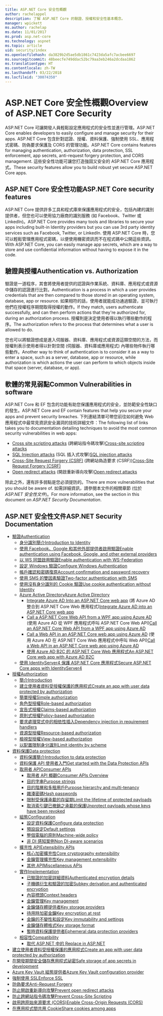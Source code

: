 ```yaml
---
title: ASP.NET Core 安全性概觀
author: rachelappel
description: 了解 ASP.NET Core 的驗證、授權和安全性基本概念。
manager: wpickett
ms.author: rachelap
ms.date: 11/01/2017
ms.prod: asp.net-core
ms.technology: aspnet
ms.topic: article
uid: security/index
ms.openlocfilehash: da3829b2d5ae5db1861c7423da5afc7acbee6697
ms.sourcegitcommit: 48beecfe749ddac52bc79aa3eb246a2dcdaa1862
ms.translationtype: HT
ms.contentlocale: zh-TW
ms.lasthandoff: 03/22/2018
ms.locfileid: "30074350"
---
```

# <a name="overview-of-aspnet-core-security"></a><span data-ttu-id="25edb-103">ASP.NET Core 安全性概觀</span><span class="sxs-lookup"><span data-stu-id="25edb-103">Overview of ASP.NET Core Security</span></span>

<span data-ttu-id="25edb-104">ASP.NET Core 可讓開發人員輕鬆設定應用程式的安全性並進行管理。</span><span class="sxs-lookup"><span data-stu-id="25edb-104">ASP.NET Core enables developers to easily configure and manage security for their apps.</span></span> <span data-ttu-id="25edb-105">ASP.NET Core 包含針對認證、授權、資料保護、強制使用 SSL、應用程式密碼、防偽要求保護及 CORS 的管理功能。</span><span class="sxs-lookup"><span data-stu-id="25edb-105">ASP.NET Core contains features for managing authentication, authorization, data protection, SSL enforcement, app secrets, anti-request forgery protection, and CORS management.</span></span> <span data-ttu-id="25edb-106">這些安全性功能可讓您打造強固又安全的 ASP.NET Core 應用程式。</span><span class="sxs-lookup"><span data-stu-id="25edb-106">These security features allow you to build robust yet secure ASP.NET Core apps.</span></span>

## <a name="aspnet-core-security-features"></a><span data-ttu-id="25edb-107">ASP.NET Core 安全性功能</span><span class="sxs-lookup"><span data-stu-id="25edb-107">ASP.NET Core security features</span></span>

<span data-ttu-id="25edb-108">ASP.NET Core 提供許多工具和程式庫來保護應用程式的安全，包括內建的識別提供者，但您也可以使用協力廠商的識別服務 (如 Facebook、Twitter 或 LinkedIn)。</span><span class="sxs-lookup"><span data-stu-id="25edb-108">ASP.NET Core provides many tools and libraries to secure your apps including built-in Identity providers but you can use 3rd party identity services such as Facebook, Twitter, or LinkedIn.</span></span> <span data-ttu-id="25edb-109">使用 ASP.NET Core 時，您可以輕鬆管理應用程式密碼，以便使用機密資訊而不在程式碼中公開這些資訊。</span><span class="sxs-lookup"><span data-stu-id="25edb-109">With ASP.NET Core, you can easily manage app secrets, which are a way to store and use confidential information without having to expose it in the code.</span></span>

## <a name="authentication-vs-authorization"></a><span data-ttu-id="25edb-110">驗證與授權</span><span class="sxs-lookup"><span data-stu-id="25edb-110">Authentication vs. Authorization</span></span>

<span data-ttu-id="25edb-111">驗證是一道程序，其會將使用者提供的認證與作業系統、資料庫、應用程式或資源中儲存的認證進行比對。</span><span class="sxs-lookup"><span data-stu-id="25edb-111">Authentication is a process in which a user provides credentials that are then compared to those stored in an operating system, database, app or resource.</span></span> <span data-ttu-id="25edb-112">如果相符的話，使用者就能成功通過驗證，並可執行他們在授權程序期間取得授權的動作。</span><span class="sxs-lookup"><span data-stu-id="25edb-112">If they match, users authenticate successfully, and can then perform actions that they're authorized for, during an authorization process.</span></span> <span data-ttu-id="25edb-113">授權則是決定使用者得以執行哪些動作的程序。</span><span class="sxs-lookup"><span data-stu-id="25edb-113">The authorization refers to the process that determines what a user is allowed to do.</span></span>

<span data-ttu-id="25edb-114">您也可以將驗證想成是進入伺服器、資料庫、應用程式或資源這類空間的方法，而授權則表示使用者得以針對空間 (伺服器、資料庫或應用程式) 內哪些物件執行哪些動作。</span><span class="sxs-lookup"><span data-stu-id="25edb-114">Another way to think of authentication is to consider it as a way to enter a space, such as a server, database, app or resource, while authorization is which actions the user can perform to which objects inside that space (server, database, or app).</span></span>

## <a name="common-vulnerabilities-in-software"></a><span data-ttu-id="25edb-115">軟體的常見弱點</span><span class="sxs-lookup"><span data-stu-id="25edb-115">Common Vulnerabilities in software</span></span>

<span data-ttu-id="25edb-116">ASP.NET Core 和 EF 包含的功能有助您保護應用程式的安全，並防範安全性缺口的發生。</span><span class="sxs-lookup"><span data-stu-id="25edb-116">ASP.NET Core and EF contain features that help you secure your apps and prevent security breaches.</span></span> <span data-ttu-id="25edb-117">下列連結清單可帶您前往如何避免 Web 應用程式中最常見資訊安全漏洞的技術詳細文件：</span><span class="sxs-lookup"><span data-stu-id="25edb-117">The following list of links takes you to documentation detailing techniques to avoid the most common security vulnerabilities in web apps:</span></span>

* <span data-ttu-id="25edb-118">[Cross site scripting attacks](xref:security/cross-site-scripting) (跨網站指令碼攻擊)</span><span class="sxs-lookup"><span data-stu-id="25edb-118">[Cross-site scripting attacks](xref:security/cross-site-scripting)</span></span>
* <span data-ttu-id="25edb-119">[SQL Injection attacks](https://docs.microsoft.com/ef/core/querying/raw-sql) (SQL 插入式攻擊)</span><span class="sxs-lookup"><span data-stu-id="25edb-119">[SQL injection attacks](https://docs.microsoft.com/ef/core/querying/raw-sql)</span></span>
* <span data-ttu-id="25edb-120">[Cross-Site Request Forgery (CSRF)](xref:security/anti-request-forgery) (跨網站偽造要求 (CSRF))</span><span class="sxs-lookup"><span data-stu-id="25edb-120">[Cross-Site Request Forgery (CSRF)](xref:security/anti-request-forgery)</span></span>
* <span data-ttu-id="25edb-121">[Open redirect attacks](xref:security/preventing-open-redirects) (開啟重新導向攻擊)</span><span class="sxs-lookup"><span data-stu-id="25edb-121">[Open redirect attacks](xref:security/preventing-open-redirects)</span></span>

<span data-ttu-id="25edb-122">除此之外，還有許多弱點是您必須提防的。</span><span class="sxs-lookup"><span data-stu-id="25edb-122">There are more vulnerabilities that you should be aware of.</span></span> <span data-ttu-id="25edb-123">如需詳細資訊，請參閱本文件的相關章節 (位於 *ASP.NET 安全性文件*)。</span><span class="sxs-lookup"><span data-stu-id="25edb-123">For more information, see the section in this document on *ASP.NET Security Documentation*.</span></span>

## <a name="aspnet-security-documentation"></a><span data-ttu-id="25edb-124">ASP.NET 安全性文件</span><span class="sxs-lookup"><span data-stu-id="25edb-124">ASP.NET Security Documentation</span></span>

*   [<span data-ttu-id="25edb-125">驗證</span><span class="sxs-lookup"><span data-stu-id="25edb-125">Authentication</span></span>](xref:security/authentication/index)
    *   [<span data-ttu-id="25edb-126">身分識別簡介</span><span class="sxs-lookup"><span data-stu-id="25edb-126">Introduction to Identity</span></span>](xref:security/authentication/identity)
    *   [<span data-ttu-id="25edb-127">使用 Facebook、Google 和其他外部提供者啟用驗證</span><span class="sxs-lookup"><span data-stu-id="25edb-127">Enable authentication using Facebook, Google, and other external providers</span></span>](xref:security/authentication/social/index)
    *   [<span data-ttu-id="25edb-128">以 WS 同盟啟用驗證</span><span class="sxs-lookup"><span data-stu-id="25edb-128">Enable authentication with WS-Federation</span></span>](xref:security/authentication/ws-federation)
    * [<span data-ttu-id="25edb-129">設定 Windows 驗證</span><span class="sxs-lookup"><span data-stu-id="25edb-129">Configure Windows Authentication</span></span>](xref:security/authentication/windowsauth)
    *   [<span data-ttu-id="25edb-130">帳戶確認和密碼復原</span><span class="sxs-lookup"><span data-stu-id="25edb-130">Account confirmation and password recovery</span></span>](xref:security/authentication/accconfirm)
    *   [<span data-ttu-id="25edb-131">使用 SMS 的雙因素驗證</span><span class="sxs-lookup"><span data-stu-id="25edb-131">Two-factor authentication with SMS</span></span>](xref:security/authentication/2fa)
    *   [<span data-ttu-id="25edb-132">使用沒有身分識別的 Cookie 驗證</span><span class="sxs-lookup"><span data-stu-id="25edb-132">Use cookie authentication without Identity</span></span>](xref:security/authentication/cookie)
    *   [<span data-ttu-id="25edb-133">Azure Active Directory</span><span class="sxs-lookup"><span data-stu-id="25edb-133">Azure Active Directory</span></span>](xref:security/authentication/azure-active-directory/index)
        *   <span data-ttu-id="25edb-134">[Integrate Azure AD Into an ASP.NET Core web app](https://azure.microsoft.com/documentation/samples/active-directory-dotnet-webapp-openidconnect-aspnetcore/) (將 Azure AD 整合到 ASP.NET Core Web 應用程式)</span><span class="sxs-lookup"><span data-stu-id="25edb-134">[Integrate Azure AD into an ASP.NET Core web app](https://azure.microsoft.com/documentation/samples/active-directory-dotnet-webapp-openidconnect-aspnetcore/)</span></span>
        *   <span data-ttu-id="25edb-135">[Call a ASP.NET Core Web API from a WPF app using Azure AD](https://azure.microsoft.com/documentation/samples/active-directory-dotnet-native-aspnetcore/) (使用 Azure AD 從 WPF 應用程式呼叫 ASP.NET Core Web API)</span><span class="sxs-lookup"><span data-stu-id="25edb-135">[Call an ASP.NET Core Web API from a WPF app using Azure AD](https://azure.microsoft.com/documentation/samples/active-directory-dotnet-native-aspnetcore/)</span></span>
        *   <span data-ttu-id="25edb-136">[Call a Web API in an ASP.NET Core web app using Azure AD](https://azure.microsoft.com/documentation/samples/active-directory-dotnet-webapp-webapi-openidconnect-aspnetcore/) (使用 Azure AD 在 ASP.NET Core Web 應用程式中呼叫 Web API)</span><span class="sxs-lookup"><span data-stu-id="25edb-136">[Call a Web API in an ASP.NET Core web app using Azure AD](https://azure.microsoft.com/documentation/samples/active-directory-dotnet-webapp-webapi-openidconnect-aspnetcore/)</span></span>
        *   [<span data-ttu-id="25edb-137">使用 Azure AD B2C 的 ASP.NET Core Web 應用程式</span><span class="sxs-lookup"><span data-stu-id="25edb-137">An ASP.NET Core web app with Azure AD B2C</span></span>](https://azure.microsoft.com/resources/samples/active-directory-b2c-dotnetcore-webapp/)
    *   [<span data-ttu-id="25edb-138">使用 IdentityServer4 保護 ASP.NET Core 應用程式</span><span class="sxs-lookup"><span data-stu-id="25edb-138">Secure ASP.NET Core apps with IdentityServer4</span></span>](https://identityserver4.readthedocs.io)
*   [<span data-ttu-id="25edb-139">授權</span><span class="sxs-lookup"><span data-stu-id="25edb-139">Authorization</span></span>](xref:security/authorization/index)
    *   [<span data-ttu-id="25edb-140">簡介</span><span class="sxs-lookup"><span data-stu-id="25edb-140">Introduction</span></span>](xref:security/authorization/introduction)
    *   [<span data-ttu-id="25edb-141">建立使用者資料受授權保護的應用程式</span><span class="sxs-lookup"><span data-stu-id="25edb-141">Create an app with user data protected by authorization</span></span>](xref:security/authorization/secure-data)
    *   [<span data-ttu-id="25edb-142">簡單授權</span><span class="sxs-lookup"><span data-stu-id="25edb-142">Simple authorization</span></span>](xref:security/authorization/simple)
    *   [<span data-ttu-id="25edb-143">角色型授權</span><span class="sxs-lookup"><span data-stu-id="25edb-143">Role-based authorization</span></span>](xref:security/authorization/roles)
    *   [<span data-ttu-id="25edb-144">宣告式授權</span><span class="sxs-lookup"><span data-stu-id="25edb-144">Claims-based authorization</span></span>](xref:security/authorization/claims)
    *   [<span data-ttu-id="25edb-145">原則式授權</span><span class="sxs-lookup"><span data-stu-id="25edb-145">Policy-based authorization</span></span>](xref:security/authorization/policies)
    *   [<span data-ttu-id="25edb-146">要求處理常式中的相依性插入</span><span class="sxs-lookup"><span data-stu-id="25edb-146">Dependency injection in requirement handlers</span></span>](xref:security/authorization/dependencyinjection)
    *   [<span data-ttu-id="25edb-147">資源型授權</span><span class="sxs-lookup"><span data-stu-id="25edb-147">Resource-based authorization</span></span>](xref:security/authorization/resourcebased)
    *   [<span data-ttu-id="25edb-148">檢視型授權</span><span class="sxs-lookup"><span data-stu-id="25edb-148">View-based authorization</span></span>](xref:security/authorization/views)
    *   [<span data-ttu-id="25edb-149">以配置限制身分識別</span><span class="sxs-lookup"><span data-stu-id="25edb-149">Limit identity by scheme</span></span>](xref:security/authorization/limitingidentitybyscheme)
*   [<span data-ttu-id="25edb-150">資料保護</span><span class="sxs-lookup"><span data-stu-id="25edb-150">Data protection</span></span>](xref:security/data-protection/index)
    *   [<span data-ttu-id="25edb-151">資料保護簡介</span><span class="sxs-lookup"><span data-stu-id="25edb-151">Introduction to data protection</span></span>](xref:security/data-protection/introduction)
    *   [<span data-ttu-id="25edb-152">資料保護 API 使用者入門</span><span class="sxs-lookup"><span data-stu-id="25edb-152">Get started with the Data Protection APIs</span></span>](xref:security/data-protection/using-data-protection)
    *   [<span data-ttu-id="25edb-153">取用者 API</span><span class="sxs-lookup"><span data-stu-id="25edb-153">Consumer APIs</span></span>](xref:security/data-protection/consumer-apis/index)
        *   [<span data-ttu-id="25edb-154">取用者 API 概觀</span><span class="sxs-lookup"><span data-stu-id="25edb-154">Consumer APIs Overview</span></span>](xref:security/data-protection/consumer-apis/overview)
        *   [<span data-ttu-id="25edb-155">目的字串</span><span class="sxs-lookup"><span data-stu-id="25edb-155">Purpose strings</span></span>](xref:security/data-protection/consumer-apis/purpose-strings)
        *   [<span data-ttu-id="25edb-156">目的階層和多租用戶</span><span class="sxs-lookup"><span data-stu-id="25edb-156">Purpose hierarchy and multi-tenancy</span></span>](xref:security/data-protection/consumer-apis/purpose-strings-multitenancy)
        *   [<span data-ttu-id="25edb-157">雜湊密碼</span><span class="sxs-lookup"><span data-stu-id="25edb-157">Hash passwords</span></span>](xref:security/data-protection/consumer-apis/password-hashing)
        *   [<span data-ttu-id="25edb-158">限制受保護承載的存留期</span><span class="sxs-lookup"><span data-stu-id="25edb-158">Limit the lifetime of protected payloads</span></span>](xref:security/data-protection/consumer-apis/limited-lifetime-payloads)
        *   [<span data-ttu-id="25edb-159">取消索引鍵已撤銷之承載的保護</span><span class="sxs-lookup"><span data-stu-id="25edb-159">Unprotect payloads whose keys have been revoked</span></span>](xref:security/data-protection/consumer-apis/dangerous-unprotect)
    *   [<span data-ttu-id="25edb-160">組態</span><span class="sxs-lookup"><span data-stu-id="25edb-160">Configuration</span></span>](xref:security/data-protection/configuration/index)
        *   [<span data-ttu-id="25edb-161">設定資料保護</span><span class="sxs-lookup"><span data-stu-id="25edb-161">Configure data protection</span></span>](xref:security/data-protection/configuration/overview)
        *   [<span data-ttu-id="25edb-162">預設設定</span><span class="sxs-lookup"><span data-stu-id="25edb-162">Default settings</span></span>](xref:security/data-protection/configuration/default-settings)
        *   [<span data-ttu-id="25edb-163">整個電腦的原則</span><span class="sxs-lookup"><span data-stu-id="25edb-163">Machine-wide policy</span></span>](xref:security/data-protection/configuration/machine-wide-policy)
        *   [<span data-ttu-id="25edb-164">非 DI 感知案例</span><span class="sxs-lookup"><span data-stu-id="25edb-164">Non DI-aware scenarios</span></span>](xref:security/data-protection/configuration/non-di-scenarios)
    *   [<span data-ttu-id="25edb-165">擴充性 API</span><span class="sxs-lookup"><span data-stu-id="25edb-165">Extensibility APIs</span></span>](xref:security/data-protection/extensibility/index)
        *   [<span data-ttu-id="25edb-166">核心加密擴充性</span><span class="sxs-lookup"><span data-stu-id="25edb-166">Core cryptography extensibility</span></span>](xref:security/data-protection/extensibility/core-crypto)
        *   [<span data-ttu-id="25edb-167">金鑰管理擴充性</span><span class="sxs-lookup"><span data-stu-id="25edb-167">Key management extensibility</span></span>](xref:security/data-protection/extensibility/key-management)
        *   [<span data-ttu-id="25edb-168">其他 API</span><span class="sxs-lookup"><span data-stu-id="25edb-168">Miscellaneous APIs</span></span>](xref:security/data-protection/extensibility/misc-apis)
    *   [<span data-ttu-id="25edb-169">實作</span><span class="sxs-lookup"><span data-stu-id="25edb-169">Implementation</span></span>](xref:security/data-protection/implementation/index)
        *   [<span data-ttu-id="25edb-170">已驗證的加密詳細資料</span><span class="sxs-lookup"><span data-stu-id="25edb-170">Authenticated encryption details</span></span>](xref:security/data-protection/implementation/authenticated-encryption-details)
        *   [<span data-ttu-id="25edb-171">子機碼衍生和驗證的加密</span><span class="sxs-lookup"><span data-stu-id="25edb-171">Subkey derivation and authenticated encryption</span></span>](xref:security/data-protection/implementation/subkeyderivation)
        *   [<span data-ttu-id="25edb-172">內容標頭</span><span class="sxs-lookup"><span data-stu-id="25edb-172">Context headers</span></span>](xref:security/data-protection/implementation/context-headers)
        *   [<span data-ttu-id="25edb-173">金鑰管理</span><span class="sxs-lookup"><span data-stu-id="25edb-173">Key management</span></span>](xref:security/data-protection/implementation/key-management)
        *   [<span data-ttu-id="25edb-174">金鑰儲存體提供者</span><span class="sxs-lookup"><span data-stu-id="25edb-174">Key storage providers</span></span>](xref:security/data-protection/implementation/key-storage-providers)
        *   [<span data-ttu-id="25edb-175">待用時加密金鑰</span><span class="sxs-lookup"><span data-stu-id="25edb-175">Key encryption at rest</span></span>](xref:security/data-protection/implementation/key-encryption-at-rest)
        *   [<span data-ttu-id="25edb-176">金鑰的不變性和設定</span><span class="sxs-lookup"><span data-stu-id="25edb-176">Key immutability and settings</span></span>](xref:security/data-protection/implementation/key-immutability)
        *   [<span data-ttu-id="25edb-177">金鑰儲存體格式</span><span class="sxs-lookup"><span data-stu-id="25edb-177">Key storage format</span></span>](xref:security/data-protection/implementation/key-storage-format)
        *   [<span data-ttu-id="25edb-178">暫時資料保護提供者</span><span class="sxs-lookup"><span data-stu-id="25edb-178">Ephemeral data protection providers</span></span>](xref:security/data-protection/implementation/key-storage-ephemeral)
    *   [<span data-ttu-id="25edb-179">相容性</span><span class="sxs-lookup"><span data-stu-id="25edb-179">Compatibility</span></span>](xref:security/data-protection/compatibility/index)
        *   [<span data-ttu-id="25edb-180">取代 ASP.NET 中的 <machineKey></span><span class="sxs-lookup"><span data-stu-id="25edb-180">Replace <machineKey> in ASP.NET</span></span>](xref:security/data-protection/compatibility/replacing-machinekey)
*   [<span data-ttu-id="25edb-181">建立使用者資料受授權保護的應用程式</span><span class="sxs-lookup"><span data-stu-id="25edb-181">Create an app with user data protected by authorization</span></span>](xref:security/authorization/secure-data)
*   [<span data-ttu-id="25edb-182">在開發期間安全儲存應用程式祕密</span><span class="sxs-lookup"><span data-stu-id="25edb-182">Safe storage of app secrets in development</span></span>](xref:security/app-secrets)
*   [<span data-ttu-id="25edb-183">Azure Key Vault 組態提供者</span><span class="sxs-lookup"><span data-stu-id="25edb-183">Azure Key Vault configuration provider</span></span>](xref:security/key-vault-configuration)
*   [<span data-ttu-id="25edb-184">強制使用 SSL</span><span class="sxs-lookup"><span data-stu-id="25edb-184">Enforce SSL</span></span>](xref:security/enforcing-ssl)
*   [<span data-ttu-id="25edb-185">防偽要求</span><span class="sxs-lookup"><span data-stu-id="25edb-185">Anti-Request Forgery</span></span>](xref:security/anti-request-forgery)
*   [<span data-ttu-id="25edb-186">防止開啟重新導向攻擊</span><span class="sxs-lookup"><span data-stu-id="25edb-186">Prevent open redirect attacks</span></span>](xref:security/preventing-open-redirects)
*   [<span data-ttu-id="25edb-187">防止跨網站指令碼攻擊</span><span class="sxs-lookup"><span data-stu-id="25edb-187">Prevent Cross-Site Scripting</span></span>](xref:security/cross-site-scripting)
*   [<span data-ttu-id="25edb-188">啟用跨原始來源要求 (CORS)</span><span class="sxs-lookup"><span data-stu-id="25edb-188">Enable Cross-Origin Requests (CORS)</span></span>](xref:security/cors)
*   [<span data-ttu-id="25edb-189">在應用程式間共用 Cookie</span><span class="sxs-lookup"><span data-stu-id="25edb-189">Share cookies among apps</span></span>](xref:security/cookie-sharing)
